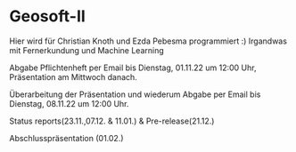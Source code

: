 # Geosoft-II
Hier wird für Christian Knoth und Ezda Pebesma programmiert :) Irgandwas mit Fernerkundung und Machine Learning

Abgabe Pflichtenheft per Email bis Dienstag, 01.11.22 um 12:00 Uhr, Präsentation am Mittwoch danach.

Überarbeitung der Präsentation und wiederum Abgabe per Email bis Dienstag, 08.11.22 um 12:00 Uhr.

Status reports(23.11.,07.12. & 11.01.) & Pre-release(21.12.)

Abschlusspräsentation (01.02.)
